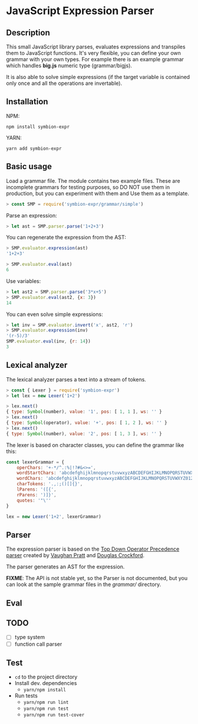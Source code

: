 JavaScript Expression Parser
============================

Description
-----------
This small JavaScript library parses, evaluates expressions and transpiles them to JavaScript functions. It's very flexible, you can define your own grammar with your own types. For example there is an example grammar which handles **big.js** numeric type (grammar/bigjs).

It is also able to solve simple expressions (if the target variable is contained only once and all the operations are invertable).

Installation
------------
NPM:

    npm install symbion-expr

YARN:

    yarn add symbion-expr

Basic usage
-----------
Load a grammar file. The module contains two example files. These are incomplete grammars for testing purposes, so DO NOT use them in production, but you can experiment with them and Use them as a template.
```js
> const SMP = require('symbion-expr/grammar/simple')
```

Parse an expression:
```js
> let ast = SMP.parser.parse('1+2+3')
```

You can regenerate the expression from the AST:
```js
> SMP.evaluator.expression(ast)
'1+2+3'
```

```js
> SMP.evaluator.eval(ast)
6
```

Use variables:
```js
> let ast2 = SMP.parser.parse('3*x+5')
> SMP.evaluator.eval(ast2, {x: 3})
14
```

You can even solve simple expressions:
```js
> let inv = SMP.evaluator.invert('x', ast2, 'r')
> SMP.evaluator.expression(inv)
'(r-5)/3'
SMP.evaluator.eval(inv, {r: 14})
3
```

Lexical analyzer
----------------

The lexical analyzer parses a text into a stream of tokens.

```js
> const { Lexer } = require('symbion-expr')
> let lex = new Lexer('1+2')

> lex.next()
{ type: Symbol(number), value: '1', pos: [ 1, 1 ], ws: '' }
> lex.next()
{ type: Symbol(operator), value: '+', pos: [ 1, 2 ], ws: '' }
> lex.next()
{ type: Symbol(number), value: '2', pos: [ 1, 3 ], ws: '' }
```

The lexer is based on character classes, you can define the grammar like this:
 
```js
const lexerGrammar = {
    operChars: '+-*/^.:%|!?#&<>=',
    wordStartChars: 'abcdefghijklmnopqrstuvwxyzABCDEFGHIJKLMNOPQRSTUVWXYZ_$',
    wordChars: 'abcdefghijklmnopqrstuvwxyzABCDEFGHIJKLMNOPQRSTUVWXYZ0123456789_$',
    charTokens: '.,:;()[]{}',
    lParens: '([{',
    rParens: ')]}',
    quotes: '"\''
}

lex = new Lexer('1+2', lexerGrammar)
```

Parser
------

The expression parser is based on the [Top Down Operator Precedence parser](http://crockford.com/javascript/tdop/tdop.html) created by [Vaughan Pratt](http://boole.stanford.edu/pratt.html) and [Douglas Crockford](http://www.crockford.com/).

The parser generates an AST for the expression.

**FIXME**: The API is not stable yet, so the Parser is not documented, but you can look at the sample grammar files in the *grammar/* directory.

Eval
----

TODO
----
* [ ] type system
* [ ] function call parser

Test
----

* `cd` to the project directory
* Install dev. dependencies
    * `yarn/npm install`
* Run tests
    * `yarn/npm run lint`
    * `yarn/npm run test`
    * `yarn/npm run test-cover`
